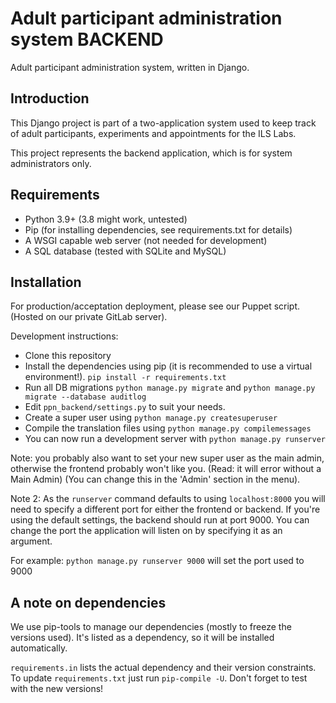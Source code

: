 # Adult participant administration system BACKEND

Adult participant administration system, written in Django.

## Introduction

This Django project is part of a two-application system used to keep track of 
adult participants, experiments and appointments for the ILS Labs.

This project represents the backend application, which is for system 
administrators only.

## Requirements

* Python 3.9+ (3.8 might work, untested)
* Pip (for installing dependencies, see requirements.txt for details)
* A WSGI capable web server (not needed for development)
* A SQL database (tested with SQLite and MySQL)

## Installation

For production/acceptation deployment, please see our Puppet script. (Hosted on 
our private GitLab server).

Development instructions:
* Clone this repository
* Install the dependencies using pip (it is recommended to use a virtual 
  environment!). ``pip install -r requirements.txt``
* Run all DB migrations ``python manage.py migrate`` and ``python manage.py migrate --database auditlog``
* Edit ``ppn_backend/settings.py`` to suit your needs.
* Create a super user using ``python manage.py createsuperuser``
* Compile the translation files using ``python manage.py compilemessages``
* You can now run a development server with ``python manage.py runserver``

Note: you probably also want to set your new super user as the main admin, 
otherwise the frontend probably won't like you. (Read: it will error without a 
Main Admin)
(You can change this in the 'Admin' section in the menu).

Note 2:
As the ``runserver`` command defaults to using ``localhost:8000`` you will need 
to specify a different port for either the frontend or backend. If you're using
the default settings, the backend should run at port 9000. You can change 
the port the application will listen on by specifying it as an argument.

For example: ``python manage.py runserver 9000`` will set the port used to 9000

## A note on dependencies
We use pip-tools to manage our dependencies (mostly to freeze the versions 
used). It's listed as a dependency, so it will be installed automatically.

``requirements.in`` lists the actual dependency and their version constraints. 
To update ``requirements.txt`` just run ``pip-compile -U``. Don't forget to test 
with the new versions!
